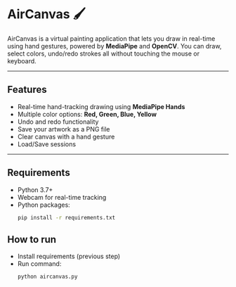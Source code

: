 # AirCanvas 🖌️

AirCanvas is a virtual painting application that lets you draw in real-time using hand gestures, powered by **MediaPipe** and **OpenCV**. You can draw, select colors, undo/redo strokes all without touching the mouse or keyboard.

---

## Features

- Real-time hand-tracking drawing using **MediaPipe Hands**
- Multiple color options: **Red, Green, Blue, Yellow**
- Undo and redo functionality
- Save your artwork as a PNG file
- Clear canvas with a hand gesture
- Load/Save sessions

---

## Requirements

- Python 3.7+
- Webcam for real-time tracking
- Python packages:
  ```bash
  pip install -r requirements.txt

## How to run
- Install requirements (previous step)
- Run command:
  ```bash
  python aircanvas.py
